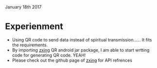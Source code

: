 January 18th 2017 
# Experienment 
- Using QR code to send data instead of spiritual transmission...... It fits the requirements.
- By importing [zxing](https://github.com/zxing/zxing) QR android jar package, I am able to start wrtting code for generating QR code. YEAH!
- Please check out the github page of [zxing](https://github.com/zxing/zxing) for API refrences